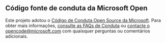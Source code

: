 ## <a name="microsoft-open-source-code-of-conduct"></a>Código fonte de conduta da Microsoft Open
Este projeto adotou o [Código de Conduta Open Source da Microsoft](https://opensource.microsoft.com/codeofconduct/).
Para obter mais informações, [consulte as FAQs de Conduta](https://opensource.microsoft.com/codeofconduct/faq/) ou [contacte o opencode@microsoft.com](mailto:opencode@microsoft.com) com quaisquer perguntas ou comentários adicionais.